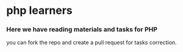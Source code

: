 # php learners
### Here we have reading materials and tasks for PHP

you can fork the repo and create a pull request for tasks correction.

